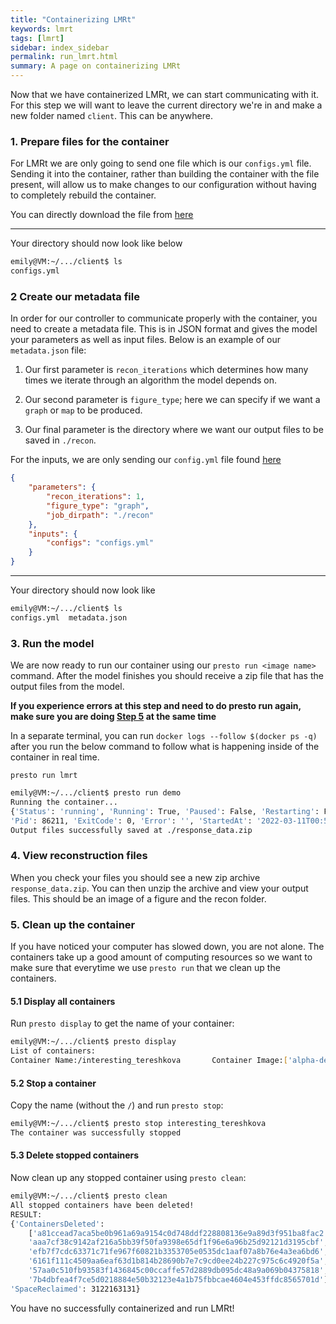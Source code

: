 ```yaml
---
title: "Containerizing LMRt"
keywords: lmrt
tags: [lmrt]
sidebar: index_sidebar
permalink: run_lmrt.html
summary: A page on containerizing LMRt
---
```


Now that we have containerized LMRt, we can start communicating with it. For this step we will want to leave the current directory we're in and make a new folder named `client`. This can be anywhere.


### 1. Prepare files for the container
For LMRt we are only going to send one file which is our `configs.yml` file. Sending it into the container, rather than building the container with the file present, will allow us to make changes to our configuration without having to completely rebuild the container.

You can directly download the file from [here](https://raw.githubusercontent.com/FossilizedContainers/fossilized-controller/trunk/LMRt-example/configs.yml)

---

Your directory should now look like below
```bash
emily@VM:~/.../client$ ls
configs.yml
```

### 2 Create our metadata file
In order for our controller to communicate properly with the container, you need
to create a metadata file. This is in JSON format and gives the model your
parameters as well as input files. Below is an example of our `metadata.json`
file:

  1. Our first parameter is `recon_iterations` which determines how many times
  we iterate through an algorithm the model depends on.

  2. Our second parameter is `figure_type`; here we can specify if we want a
  `graph` or `map` to be produced.

  3. Our final parameter is the directory where we want our output files to be
  saved in `./recon`.

For the inputs, we are only sending our `config.yml` file found
[here](https://github.com/FossilizedContainers/fossilized-controller/blob/trunk/LMRt-example/configs.yml)
```json
{
    "parameters": {
        "recon_iterations": 1,
        "figure_type": "graph",
        "job_dirpath": "./recon"
    },
    "inputs": {
        "configs": "configs.yml"
    }
}
```

---

Your directory should now look like
```bash
emily@VM:~/.../client$ ls
configs.yml  metadata.json
```

### 3. Run the model
We are now ready to run our container using our `presto run <image name>`
command. After the model finishes you should receive a zip file that has
the output files from the model.

**If you experience errors at this step and need to do presto run again, make sure you are doing [Step 5](https://fossilizedcontainers.github.io/fossilized-controller/run_lmrt.html#5-clean-up-the-container) at the same time**

In a separate terminal, you can run `docker logs --follow $(docker ps -q)` after
you run the below command to follow what is happening inside of the container in real time.

```console
presto run lmrt
```

```bash
emily@VM:~/.../client$ presto run demo
Running the container...
{'Status': 'running', 'Running': True, 'Paused': False, 'Restarting': False, 'OOMKilled': False, 'Dead': False,
'Pid': 86211, 'ExitCode': 0, 'Error': '', 'StartedAt': '2022-03-11T00:58:10.323020527Z', 'FinishedAt': '0001-01-01T00:00:00Z'}
Output files successfully saved at ./response_data.zip
```

### 4. View reconstruction files
When you check your files you should see a new zip archive `response_data.zip`.
You can then unzip the archive and view your output files. This should be an image of a figure and the recon folder.

### 5. Clean up the container
If you have noticed your computer has slowed down, you are not alone. The containers take up a good amount of computing resources so we want to make sure that everytime we use `presto run` that we clean up the containers.

#### 5.1 Display all containers
Run `presto display` to get the name of your container:
```bash
emily@VM:~/.../client$ presto display
List of containers:
Container Name:/interesting_tereshkova       Container Image:['alpha-demo:latest']
```

#### 5.2 Stop a container
Copy the name (without the `/`) and run `presto stop`:
```bash
emily@VM:~/.../client$ presto stop interesting_tereshkova
The container was successfully stopped
```

#### 5.3 Delete stopped containers
Now clean up any stopped container using `presto clean`:
```bash
emily@VM:~/.../client$ presto clean
All stopped containers have been deleted!
RESULT:
{'ContainersDeleted':
    ['a81ccead7aca5be0b961a69a9154c0d748ddf228808136e9a89d3f951ba8fac2',
    'aaa7cf38c9142af216a5bb39f50fa9398e65df1f96e6a96b25d92121d3195cbf',
    'efb7f7cdc63371c71fe967f60821b3353705e0535dc1aaf07a8b76e4a3ea6bd6',
    '6161f111c4509aa6eaf63d1b814b28690b7e7c9cd0ee24b227c975c6c4920f5a',
    '57aa0c510fb93583f1436845c00ccaffe57d2889db095dc48a9a069b04375818',
    '7b4dbfea4f7ce5d0218884e50b32123e4a1b75fbbcae4604e453ffdc8565701d'],
'SpaceReclaimed': 3122163131}
```

You have no successfully containerized and run LMRt!

